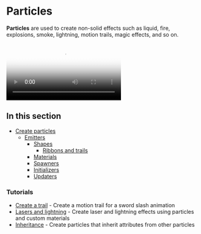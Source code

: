 # Particles

**Particles** are used to create non-solid effects such as liquid, fire, explosions, smoke, lightning, motion trails, magic effects, and so on.

<p>
<video autoplay loop class="responsive-video" poster="media/particles.jpg">
   <source src="media/particles.mp4" type="video/mp4">
</video>
</p>

## In this section

* [Create particles](create-particles.md)
    * [Emitters](emitters.md)
        * [Shapes](shapes.md)
            * [Ribbons and trails](ribbons-and-trails.md)
        * [Materials](materials.md)
        * [Spawners](spawners.md)
        * [Initializers](initializers.md)
        * [Updaters](updaters.md)

### Tutorials

* [Create a trail](tutorials/create-a-trail.md) - Create a motion trail for a sword slash animation
* [Lasers and lightning](tutorials/lasers-and-lightning.md) - Create laser and lightning effects using particles and custom materials
* [Inheritance](tutorials/inheritance.md) - Create particles that inherit attributes from other particles